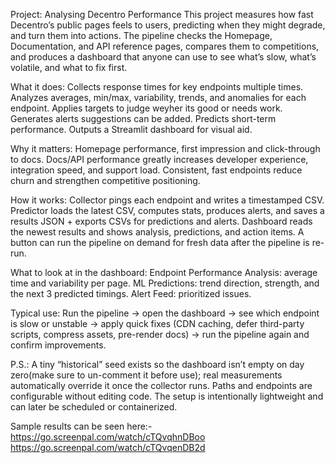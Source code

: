 Project: Analysing Decentro Performance
This project measures how fast Decentro’s public pages feels to users, predicting when they might degrade, and turn them into actions. The pipeline checks the Homepage, Documentation, and API reference pages, compares them to competitions, and produces a dashboard that anyone can use to see what’s slow, what’s volatile, and what to fix first.

What it does:
Collects response times for key endpoints multiple times.
Analyzes averages, min/max, variability, trends, and anomalies for each endpoint.
Applies targets to judge weyher its good or needs work.
Generates alerts suggestions can be added.
Predicts short-term performance.
Outputs a Streamlit dashboard for visual aid.

Why it matters:
Homepage performance, first impression and click-through to docs.
Docs/API performance greatly increases developer experience, integration speed, and support load.
Consistent, fast endpoints reduce churn and strengthen competitive positioning.

How it works:
Collector pings each endpoint and writes a timestamped CSV.
Predictor loads the latest CSV, computes stats, produces alerts, and saves a results JSON + exports CSVs for predictions and alerts.
Dashboard reads the newest results and shows analysis, predictions, and action items. A button can run the pipeline on demand for fresh data after the pipeline is re-run.

What to look at in the dashboard:
Endpoint Performance Analysis: average time and variability per page.
ML Predictions: trend direction, strength, and the next 3 predicted timings.
Alert Feed: prioritized issues.

Typical use:
Run the pipeline → open the dashboard → see which endpoint is slow or unstable → apply quick fixes (CDN caching, defer third-party scripts, compress assets, pre-render docs) → run the pipeline again and confirm improvements.

P.S.:
A tiny “historical” seed exists so the dashboard isn’t empty on day zero(make sure to un-comment it before use); real measurements automatically override it once the collector runs.
Paths and endpoints are configurable without editing code.
The setup is intentionally lightweight and can later be scheduled or containerized.


Sample results can be seen here:-
https://go.screenpal.com/watch/cTQvqhnDBoo
https://go.screenpal.com/watch/cTQvqenDB2d
